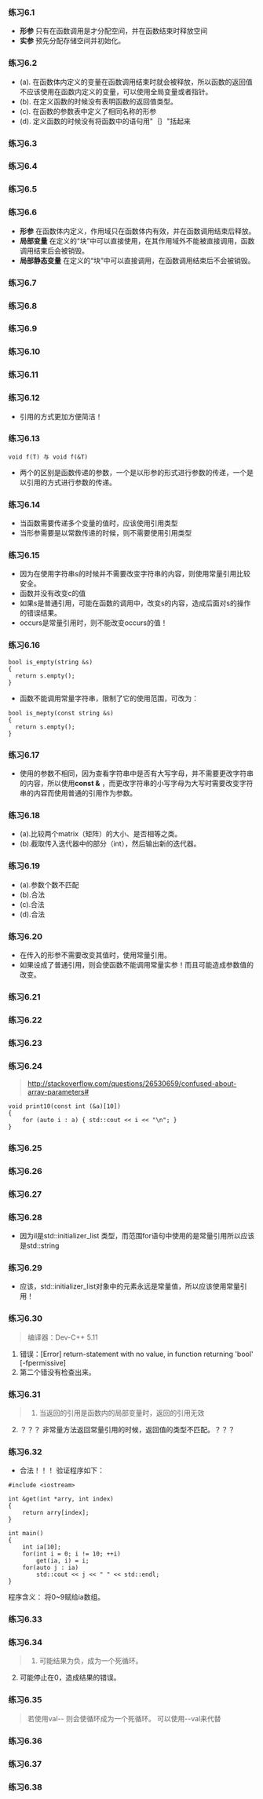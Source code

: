 ### 练习6.1
- **形参** 只有在函数调用是才分配空间，并在函数结束时释放空间
- **实参** 预先分配存储空间并初始化。


### 练习6.2
- (a). 在函数体内定义的变量在函数调用结束时就会被释放，所以函数的返回值不应该使用在函数内定义的变量，可以使用全局变量或者指针。
- (b). 在定义函数的时候没有表明函数的返回值类型。
- (c). 在函数的参数表中定义了相同名称的形参
- (d). 定义函数的时候没有将函数中的语句用"｛｝"括起来

### 练习6.3

### 练习6.4

### 练习6.5

### 练习6.6
- **形参** 在函数体内定义，作用域只在函数体内有效，并在函数调用结束后释放。
- **局部变量** 在定义的“块”中可以直接使用，在其作用域外不能被直接调用，函数调用结束后会被销毁。
- **局部静态变量** 在定义的“块”中可以直接调用，在函数调用结束后不会被销毁。

### 练习6.7

### 练习6.8

### 练习6.9

### 练习6.10

### 练习6.11

### 练习6.12
  - 引用的方式更加方便简洁！

### 练习6.13
```
void f(T) 与 void f(&T)

```
- 两个的区别是函数传递的参数，一个是以形参的形式进行参数的传递，一个是以引用的方式进行参数的传递。


### 练习6.14
- 当函数需要传递多个变量的值时，应该使用引用类型
- 当形参需要是以常数传递的时候，则不需要使用引用类型

### 练习6.15
- 因为在使用字符串s的时候并不需要改变字符串的内容，则使用常量引用比较安全。
- 函数并没有改变c的值
- 如果s是普通引用，可能在函数的调用中，改变s的内容，造成后面对s的操作的错误结果。
- occurs是常量引用时，则不能改变occurs的值！

### 练习6.16
```
bool is_empty(string &s)
{
  return s.empty();
}
```
- 函数不能调用常量字符串，限制了它的使用范围，可改为：
```
bool is_mepty(const string &s)
{
  return s.empty();
}
```

### 练习6.17
- 使用的参数不相同，因为查看字符串中是否有大写字母，并不需要更改字符串的内容，所以使用**const &** ，而更改字符串的小写字母为大写时需要改变字符串的内容而使用普通的引用作为参数。

### 练习6.18
- (a).比较两个matrix（矩阵）的大小、是否相等之类。
- (b).截取传入迭代器中的部分（int），然后输出新的迭代器。

### 练习6.19
- (a).参数个数不匹配
- (b).合法
- (c).合法
- (d).合法

### 练习6.20
- 在传入的形参不需要改变其值时，使用常量引用。
- 如果设成了普通引用，则会使函数不能调用常量实参！而且可能造成参数值的改变。

### 练习6.21

### 练习6.22

### 练习6.23

### 练习6.24
> http://stackoverflow.com/questions/26530659/confused-about-array-parameters#   

```
void print10(const int (&a)[10])
{
    for (auto i : a) { std::cout << i << "\n"; }
}
```

### 练习6.25

### 练习6.26

### 练习6.27

### 练习6.28
- 因为il是std::initializer_list<string> 类型，而范围for语句中使用的是常量引用所以应该是std::string

### 练习6.29
- 应该，std::initializer_list对象中的元素永远是常量值，所以应该使用常量引用！

### 练习6.30
> 编译器：Dev-C++ 5.11
1. 错误：[Error] return-statement with no value, in function returning 'bool' [-fpermissive]
2. 第二个错没有检查出来。

### 练习6.31
> 1. 当返回的引用是函数内的局部变量时，返回的引用无效
2. ？？？ 非常量方法返回常量引用的时候，返回值的类型不匹配。？？？

### 练习6.32   
- 合法！！！
验证程序如下：

```
#include <iostream>

int &get(int *arry, int index)
{
	return arry[index];
}

int main()
{
	int ia[10];
	for(int i = 0; i != 10; ++i)
		get(ia, i) = i;
	for(auto j : ia)
		std::cout << j << " " << std::endl;
}

```
程序含义： 将0~9赋给ia数组。

### 练习6.33

### 练习6.34
> 1. 可能结果为负，成为一个死循环。
2. 可能停止在0，造成结果的错误。

### 练习6.35
> 若使用val-- 则会使循环成为一个死循环。
可以使用--val来代替

### 练习6.36

### 练习6.37

### 练习6.38
